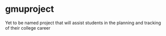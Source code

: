 gmuproject
==========

Yet to be named project that will assist students in the planning and tracking of their college career
